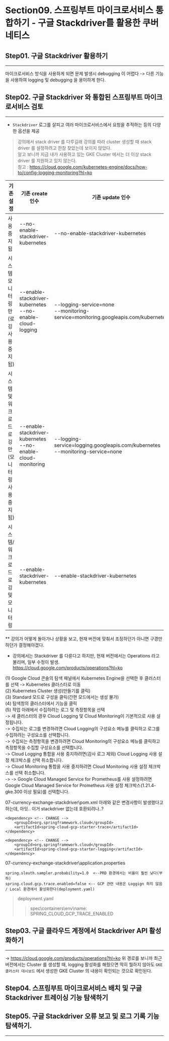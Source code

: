 # Section09. 스프링부트  마이크로서비스 통합하기 - 구글 Stackdriver를 활용한 쿠버네티스
## Step01. 구글 Stackdriver 활용하기
---
마이크로서비스 방식을  사용하게 되면 문제 발생시 debugging 이 어렵다
-> 다른 기능을 사용하여 logging 및 debugging 을 용이하게 한다.

## Step02. 구글 Stackdriver 와 통합된 스프링부트  마이크로서비스 검토
---

- `Stackdriver`
로그를 살피고 여러 마이크로서비스에서 요청을 추적하는 등의 다양한 옵션을 제공

> 강의에서 stack driver 를 다루길래 강의를 따라 cluster 생성할 때 stack driver 를 설정하려고 한참 찾았는데 보이지 않았다.   
> 알고 보니까 지금 내가 사용하고 있는 GKE Cluster 에서는 더 이상 stack driver 를 지원하고 있지 않는다.   
> 참고 : https://cloud.google.com/kubernetes-engine/docs/how-to/config-logging-monitoring?hl=ko   

|기존 설정	|기존 create 인수|기존 update 인수|새로운 create 및 update 인수
|---|---|---|---|
|사용 중지됨|--no-enable-stackdriver-kubernetes|--no-enable-stackdriver-kubernetes|--logging=NONE<br> --monitoring=NONE|
|시스템 모니터링만(로깅 사용 중지됨)|--enable-stackdriver-kubernetes<br> --no-enable-cloud-logging|--logging-service=none<br> --monitoring-service=monitoring.googleapis.com/kubernetes|--logging=NONE<br>--monitoring=SYSTEM|
|시스템 및 워크로드 로깅만(모니터링 사용 중지됨)|--enable-stackdriver-kubernetes<br>--no-enable-cloud-monitoring|--logging-service=logging.googleapis.com/kubernetes<br>--monitoring-service=none|--logging=SYSTEM,WORKLOAD<br>--monitoring=NONE|
|시스템/워크로드 로깅 및 모니터링|--enable-stackdriver-kubernetes|--enable-stackdriver-kubernetes|--logging=SYSTEM,WORKLOAD<br>--monitoring=SYSTEM|

** 강의가 어떻게 돌아가나 상황을 보고, 현재 버전에 맞춰서 조정하던가 아니면 구경만 하던가 결정해야겠다.

- 강의에서는 Stackdriver 를 다룬다고 하지만, 현재 버전에서는 Operations 라고 불리며, 일부 수정이 발생.   
  https://cloud.google.com/products/operations?hl=ko

(1) Google Cloud 콘솔의 탐색 패널에서 Kubernetes Engine을 선택한 후 클러스터를 선택 -> Kubernetes 클러스터로 이동   
(2) Kubernetes Cluster 생성(만들기를 클릭)   
(3) Standard 모드로 구성을 클릭(간편 모드에서는 생성 불가)   
(4) 탐색창의 클러스터에서 기능을 클릭   
(5) 작업 아래에서 수집하려는 로그 및 측정항목을 선택   
-> 새 클러스터의 경우 Cloud Logging 및 Cloud Monitoring이 기본적으로 사용 설정됩니다.   
-> 수집되는 로그를 변경하려면 Cloud Logging의 구성요소 메뉴를 클릭하고 로그를 수집하려는 구성요소를 선택합니다.   
-> 수집되는 측정항목을 변경하려면 Cloud Monitoring의 구성요소 메뉴를 클릭하고 측정항목을 수집할 구성요소를 선택합니다.   
-> Cloud Logging 통합을 사용 중지하려면(감사 로그 제외) Cloud Logging 사용 설정 체크박스를 선택 취소합니다.   
-> Cloud Monitoring 통합을 사용 중지하려면 Cloud Monitoring 사용 설정 체크박스를 선택 취소합니다.   
-> -> Google Cloud Managed Service for Prometheus를 사용 설정하려면 Google Cloud Managed Service for Prometheus 사용 설정 체크박스(1.21.4-gke.300 이상 필요)를 선택합니다. 

07-currency-exchange-stackdriver\pom.xml 
아래와 같은 변경사항이 발생했다고 하는데, 아잇.. 이거 stackdriver 없는데 호환되려나..?
```
<dependency> <!-- CHANGE -->
	<groupId>org.springframework.cloud</groupId>
	<artifactId>spring-cloud-gcp-starter-trace</artifactId>
</dependency>

<dependency> <!-- CHANGE -->
	<groupId>org.springframework.cloud</groupId>
	<artifactId>spring-cloud-gcp-starter-logging</artifactId>
</dependency>
```

07-currency-exchange-stackdriver\application.properties
```
spring.sleuth.sampler.probability=1.0  <--PRD 환경에서는 비율이 훨씬 낮다(부하)
spring.cloud.gcp.trace.enabled=false <-- GCP 관련 내용은 Loggign 하지 않음 / Local 환경에서 활성화한다(deployment.yaml)
```
> deployment.yaml
>> spec\containers\env\name: SPRING_CLOUD_GCP_TRACE_ENABLED

## Step03. 구글 클라우드 계정에서 Stackdriver API 활성화하기
---

->  https://cloud.google.com/products/operations?hl=ko
위 경로를 보니까 최근 버전에서는 Cluster 를 생성할 때, logging 활성화를 해줬으면 딱히 뭘하지 않아도
`GKE 클러스터 대시보드` 에서 생성한 GKE Cluster 의 내용이 확인되는 것으로 확인된다.

## Step04. 스프링부트 마이크로서비스 배치 및 구글 Stackdriver 트레이싱 기능 탐색하기


## Step05. 구글 Stackdriver 오류 보고 및 로그 기록 기능 탐색하기.
---





